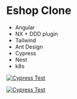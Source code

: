 # Eshop Clone

- Angular
- NX + DDD plugin
- Tailwind
- Ant Design
- Cypress
- Nest
- k8s

[![Cypress Test](https://raw.githubusercontent.com/iromashko/eshop-clone/master/eshop.png)](https://youtu.be/RRTPmyFCNO8)

[![Cypress Test](https://raw.githubusercontent.com/iromashko/eshop-clone/master/eshop.png)](https://youtu.be/RRTPmyFCNO8)
